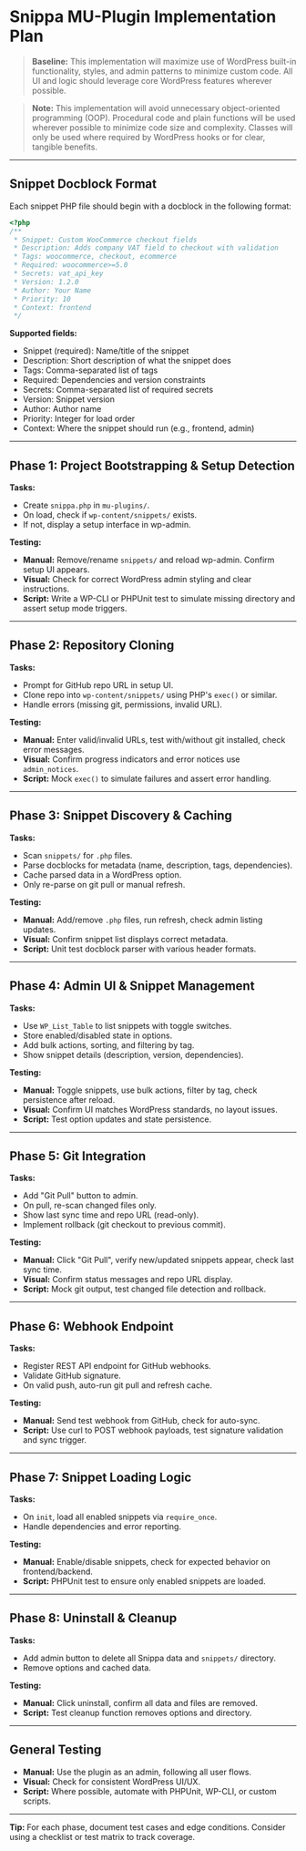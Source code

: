 # Snippa MU-Plugin Implementation Plan

> **Baseline:** This implementation will maximize use of WordPress built-in functionality, styles, and admin patterns to minimize custom code. All UI and logic should leverage core WordPress features wherever possible.

> **Note:** This implementation will avoid unnecessary object-oriented programming (OOP). Procedural code and plain functions will be used wherever possible to minimize code size and complexity. Classes will only be used where required by WordPress hooks or for clear, tangible benefits.

---

## Snippet Docblock Format

Each snippet PHP file should begin with a docblock in the following format:

```php
<?php
/**
 * Snippet: Custom WooCommerce checkout fields
 * Description: Adds company VAT field to checkout with validation
 * Tags: woocommerce, checkout, ecommerce
 * Required: woocommerce>=5.0
 * Secrets: vat_api_key
 * Version: 1.2.0
 * Author: Your Name
 * Priority: 10
 * Context: frontend
 */
```

**Supported fields:**
- Snippet (required): Name/title of the snippet
- Description: Short description of what the snippet does
- Tags: Comma-separated list of tags
- Required: Dependencies and version constraints
- Secrets: Comma-separated list of required secrets
- Version: Snippet version
- Author: Author name
- Priority: Integer for load order
- Context: Where the snippet should run (e.g., frontend, admin)

---

## Phase 1: Project Bootstrapping & Setup Detection

**Tasks:**
- Create `snippa.php` in `mu-plugins/`.
- On load, check if `wp-content/snippets/` exists.
- If not, display a setup interface in wp-admin.

**Testing:**
- **Manual:** Remove/rename `snippets/` and reload wp-admin. Confirm setup UI appears.
- **Visual:** Check for correct WordPress admin styling and clear instructions.
- **Script:** Write a WP-CLI or PHPUnit test to simulate missing directory and assert setup mode triggers.

---

## Phase 2: Repository Cloning

**Tasks:**
- Prompt for GitHub repo URL in setup UI.
- Clone repo into `wp-content/snippets/` using PHP's `exec()` or similar.
- Handle errors (missing git, permissions, invalid URL).

**Testing:**
- **Manual:** Enter valid/invalid URLs, test with/without git installed, check error messages.
- **Visual:** Confirm progress indicators and error notices use `admin_notices`.
- **Script:** Mock `exec()` to simulate failures and assert error handling.

---

## Phase 3: Snippet Discovery & Caching

**Tasks:**
- Scan `snippets/` for `.php` files.
- Parse docblocks for metadata (name, description, tags, dependencies).
- Cache parsed data in a WordPress option.
- Only re-parse on git pull or manual refresh.

**Testing:**
- **Manual:** Add/remove `.php` files, run refresh, check admin listing updates.
- **Visual:** Confirm snippet list displays correct metadata.
- **Script:** Unit test docblock parser with various header formats.

---

## Phase 4: Admin UI & Snippet Management

**Tasks:**
- Use `WP_List_Table` to list snippets with toggle switches.
- Store enabled/disabled state in options.
- Add bulk actions, sorting, and filtering by tag.
- Show snippet details (description, version, dependencies).

**Testing:**
- **Manual:** Toggle snippets, use bulk actions, filter by tag, check persistence after reload.
- **Visual:** Confirm UI matches WordPress standards, no layout issues.
- **Script:** Test option updates and state persistence.

---

## Phase 5: Git Integration

**Tasks:**
- Add "Git Pull" button to admin.
- On pull, re-scan changed files only.
- Show last sync time and repo URL (read-only).
- Implement rollback (git checkout to previous commit).

**Testing:**
- **Manual:** Click "Git Pull", verify new/updated snippets appear, check last sync time.
- **Visual:** Confirm status messages and repo URL display.
- **Script:** Mock git output, test changed file detection and rollback.

---

## Phase 6: Webhook Endpoint

**Tasks:**
- Register REST API endpoint for GitHub webhooks.
- Validate GitHub signature.
- On valid push, auto-run git pull and refresh cache.

**Testing:**
- **Manual:** Send test webhook from GitHub, check for auto-sync.
- **Script:** Use curl to POST webhook payloads, test signature validation and sync trigger.

---

## Phase 7: Snippet Loading Logic

**Tasks:**
- On `init`, load all enabled snippets via `require_once`.
- Handle dependencies and error reporting.

**Testing:**
- **Manual:** Enable/disable snippets, check for expected behavior on frontend/backend.
- **Script:** PHPUnit test to ensure only enabled snippets are loaded.

---

## Phase 8: Uninstall & Cleanup

**Tasks:**
- Add admin button to delete all Snippa data and `snippets/` directory.
- Remove options and cached data.

**Testing:**
- **Manual:** Click uninstall, confirm all data and files are removed.
- **Script:** Test cleanup function removes options and directory.

---

## General Testing

- **Manual:** Use the plugin as an admin, following all user flows.
- **Visual:** Check for consistent WordPress UI/UX.
- **Script:** Where possible, automate with PHPUnit, WP-CLI, or custom scripts.

---

**Tip:** For each phase, document test cases and edge conditions. Consider using a checklist or test matrix to track coverage. 